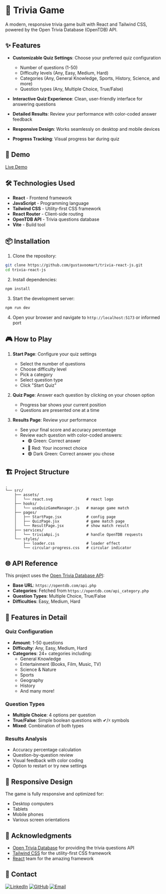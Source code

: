 # 🎯 Trivia Game

A modern, responsive trivia game built with React and Tailwind CSS, powered by the Open Trivia Database (OpenTDB) API.

## ✨ Features

- **Customizable Quiz Settings**: Choose your preferred quiz configuration
  - Number of questions (1-50)
  - Difficulty levels (Any, Easy, Medium, Hard)
  - Categories (Any, General Knowledge, Sports, History, Science, and more)
  - Question types (Any, Multiple Choice, True/False) 

- **Interactive Quiz Experience**: Clean, user-friendly interface for answering questions
- **Detailed Results**: Review your performance with color-coded answer feedback
- **Responsive Design**: Works seamlessly on desktop and mobile devices
- **Progress Tracking**: Visual progress bar during quiz

## 🚀 Demo

[Live Demo](https://gustavoomart.github.io/trivia-react-js)

## 🛠️ Technologies Used

- **React** - Frontend framework
- **JavaScript** - Programming language
- **Tailwind CSS** - Utility-first CSS framework
- **React Router** - Client-side routing
- **OpenTDB API** - Trivia questions database
- **Vite** - Build tool

## 📦 Installation

1. Clone the repository:
```bash
git clone https://github.com/gustavoomart/trivia-react-js.git
cd trivia-react-js
```

2. Install dependencies:
```bash
npm install
```

3. Start the development server:
```bash
npm run dev
```

4. Open your browser and navigate to `http://localhost:5173` or informed port

## 🎮 How to Play

1. **Start Page**: Configure your quiz settings
   - Select the number of questions
   - Choose difficulty level
   - Pick a category
   - Select question type
   - Click "Start Quiz"

2. **Quiz Page**: Answer each question by clicking on your chosen option
   - Progress bar shows your current position
   - Questions are presented one at a time

3. **Results Page**: Review your performance
   - See your final score and accuracy percentage
   - Review each question with color-coded answers:
     - 🟢 Green: Correct answer
     - 🔴 Red: Your incorrect choice
     - 🟢 Dark Green: Correct answer you chose

## 🏗️ Project Structure

```
.
└── src/
    ├── assets/
    │   └── react.svg               # react logo
    ├── hooks/                      
    │   └── useQuizGameManager.js   # manage game match
    ├── pages/                      
    │   ├── StartPage.jsx           # config page
    │   ├── QuizPage.jsx            # game match page
    │   └── ResultPage.jsx          # show match result
    ├── services/                   
    │   └── triviaApi.js            # handle OpenTDB requests
    └── styles/                     
        ├── loader.css              # loader effect
        └── circular-progress.css   # circular indicator
```

## 🌐 API Reference

This project uses the [Open Trivia Database API](https://opentdb.com/api_config.php):

- **Base URL**: `https://opentdb.com/api.php`
- **Categories**: Fetched from `https://opentdb.com/api_category.php`
- **Question Types**: Multiple Choice, True/False
- **Difficulties**: Easy, Medium, Hard

## 🎨 Features in Detail

### Quiz Configuration
- **Amount**: 1-50 questions
- **Difficulty**: Any, Easy, Medium, Hard
- **Categories**: 24+ categories including:
  - General Knowledge
  - Entertainment (Books, Film, Music, TV)
  - Science & Nature
  - Sports
  - Geography
  - History
  - And many more!

### Question Types
- **Multiple Choice**: 4 options per question
- **True/False**: Simple boolean questions with ✔/☓ symbols
- **Mixed**: Combination of both types

### Results Analysis
- Accuracy percentage calculation
- Question-by-question review
- Visual feedback with color coding
- Option to restart or try new settings

## 📱 Responsive Design

The game is fully responsive and optimized for:
- Desktop computers
- Tablets
- Mobile phones
- Various screen orientations

## 🙏 Acknowledgments

- [Open Trivia Database](https://opentdb.com/) for providing the trivia questions API
- [Tailwind CSS](https://tailwindcss.com/) for the utility-first CSS framework
- [React](https://reactjs.org/) team for the amazing framework

## 📧 Contact


[![LinkedIn](https://img.shields.io/badge/LinkedIn-0077B5?style=for-the-badge&logo=linkedin&logoColor=white)](https://www.linkedin.com/in/gustavo-martins-camargo/)
[![GitHub](https://img.shields.io/badge/GitHub-100000?style=for-the-badge&logo=github&logoColor=white)](https://github.com/gustavoomart)
[![Email](https://img.shields.io/badge/Email-D14836?style=for-the-badge&logo=gmail&logoColor=white)](mailto:gustavomartinsv@gmail.com)